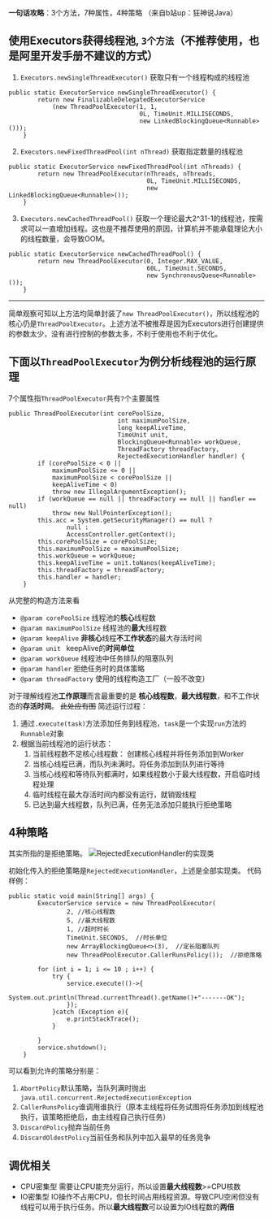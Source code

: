 **一句话攻略**：3个方法，7种属性，4种策略 （来自b站up：狂神说Java）
## 使用Executors获得线程池, `3个方法`（不推荐使用，也是阿里开发手册不建议的方式）

1. ```Executors.newSingleThreadExecutor()```
        获取只有一个线程构成的线程池
```
public static ExecutorService newSingleThreadExecutor() {
        return new FinalizableDelegatedExecutorService
            (new ThreadPoolExecutor(1, 1,
                                    0L, TimeUnit.MILLISECONDS,
                                    new LinkedBlockingQueue<Runnable>()));
    }
```
2. ```Executors.newFixedThreadPool(int nThread)```
获取指定数量的线程池
```
public static ExecutorService newFixedThreadPool(int nThreads) {
        return new ThreadPoolExecutor(nThreads, nThreads,
                                      0L, TimeUnit.MILLISECONDS,
                                      new LinkedBlockingQueue<Runnable>());
    }
```
3. ```Executors.newCachedThreadPool()```
获取一个理论最大2^31-1的线程池，按需求可以一直增加线程。这也是不推荐使用的原因，计算机并不能承载理论大小的线程数量，会导致OOM。
```
public static ExecutorService newCachedThreadPool() {
        return new ThreadPoolExecutor(0, Integer.MAX_VALUE,
                                      60L, TimeUnit.SECONDS,
                                      new SynchronousQueue<Runnable>());
    }
```
---
简单观察可知以上方法均简单封装了```new ThreadPoolExecutor()```，所以线程池的核心仍是`ThreadPoolExecutor`。上述方法不被推荐是因为Executors进行创建提供的参数太少，没有进行控制的参数太多，不利于使用也不利于优化。

下面以```ThreadPoolExecutor```为例分析线程池的运行原理
-
7个属性指```ThreadPoolExecutor```共有`7`个主要属性
```
public ThreadPoolExecutor(int corePoolSize,
                              int maximumPoolSize,
                              long keepAliveTime,
                              TimeUnit unit,
                              BlockingQueue<Runnable> workQueue,
                              ThreadFactory threadFactory,
                              RejectedExecutionHandler handler) {
        if (corePoolSize < 0 ||
            maximumPoolSize <= 0 ||
            maximumPoolSize < corePoolSize ||
            keepAliveTime < 0)
            throw new IllegalArgumentException();
        if (workQueue == null || threadFactory == null || handler == null)
            throw new NullPointerException();
        this.acc = System.getSecurityManager() == null ?
                null :
                AccessController.getContext();
        this.corePoolSize = corePoolSize;
        this.maximumPoolSize = maximumPoolSize;
        this.workQueue = workQueue;
        this.keepAliveTime = unit.toNanos(keepAliveTime);
        this.threadFactory = threadFactory;
        this.handler = handler;
    }
```
从完整的构造方法来看
- ```@param corePoolSize``` 线程池的**核心**线程数
- ```@param maximumPoolSize``` 线程池的**最大**线程数
- ```@param keepAlive```  **非核心**线程**不工作状态**的最大存活时间
- ```@param unit ```  keepAlive的**时间单位**
- ```@param workQueue```  线程池中任务排队的阻塞队列
- ```@param handler```  拒绝任务时的具体策略
- ```@param threadFactory```  使用的线程构造工厂（一般不改变）

对于理解线程池**工作原理**而言最重要的是 **核心线程数**，**最大线程数**，和不工作状态的**存活时间**。
~~此处应有图~~
简述运行过程：
1. 通过```.execute(task)```方法添加任务到线程池，```task```是一个实现```run```方法的```Runnable```对象
2. 根据当前线程池的运行状态：
      1. 当前线程数不足核心线程数： 创建核心线程并将任务添加到Worker
      2. 当核心线程已满，而队列未满时。将任务添加到队列进行等待
      3. 当核心线程和等待队列都满时，如果线程数小于最大线程数，开启临时线程处理
      4. 临时线程在最大存活时间内都没有运行，就销毁线程
      5. 已达到最大线程数，队列已满，任务无法添加只能执行拒绝策略

## 4种策略
其实所指的是拒绝策略。
![RejectedExecutionHandler的实现类](https://upload-images.jianshu.io/upload_images/20009308-6a00cf191e5b9d02.png?imageMogr2/auto-orient/strip%7CimageView2/2/w/1240)

初始化传入的拒绝策略是`RejectedExecutionHandler`，上述是全部实现类。
代码样例：
```
public static void main(String[] args) {
        ExecutorService service = new ThreadPoolExecutor(
                2, //核心线程数
                5, //最大线程数
                1, //超时时长
                TimeUnit.SECONDS,  //时长单位
                new ArrayBlockingQueue<>(3),  //定长阻塞队列
                new ThreadPoolExecutor.CallerRunsPolicy());  //拒绝策略

        for (int i = 1; i <= 10 ; i++) {
            try {
                service.execute(()->{
                    System.out.println(Thread.currentThread().getName()+"-------OK");
                });
            }catch (Exception e){
                e.printStackTrace();
            }

        }
        service.shutdown();
    }
```
可以看到允许的策略分别是：
1. `AbortPolicy`默认策略，当队列满时抛出`java.util.concurrent.RejectedExecutionException`
2. `CallerRunsPolicy`谁调用谁执行（原本主线程将任务试图将任务添加到线程池执行，该策略拒绝后，由主线程自己执行任务）
3. `DiscardPolicy`抛弃当前任务
4. `DiscardOldestPolicy`当前任务和队列中加入最早的任务竞争

## 调优相关
- CPU密集型
  需要让CPU能充分运行，所以设置**最大线程数**>=CPU核数
- IO密集型
  IO操作不占用CPU，但长时间占用线程资源。导致CPU空闲但没有线程可以用于执行任务。所以**最大线程数**可以设置为IO线程数的**两倍**